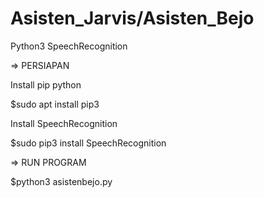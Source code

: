 # Asisten_Jarvis/Asisten_Bejo
Python3 SpeechRecognition

=> PERSIAPAN

Install pip python

$sudo apt install pip3

Install SpeechRecognition

$sudo pip3 install SpeechRecognition


=> RUN PROGRAM

$python3 asistenbejo.py
